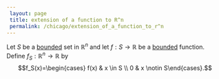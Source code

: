 ```yaml
---
 layout: page
 title: extension of a function to R^n
 permalink: /chicago/extension_of_a_function_to_r^n
---
```

Let $S$ be a [bounded](https://defsmath.github.io/DefsMath/bounded) set in $\mathbb R^n$ and let $f: S \to \mathbb R$ be a [bounded](https://defsmath.github.io/DefsMath/bounded) function. Define $f_S: \mathbb R^n \to \mathbb R$ by $$f_S(x)=\begin{cases} f(x) & x \in S \\ 0 & x \notin S\end{cases}.$$


